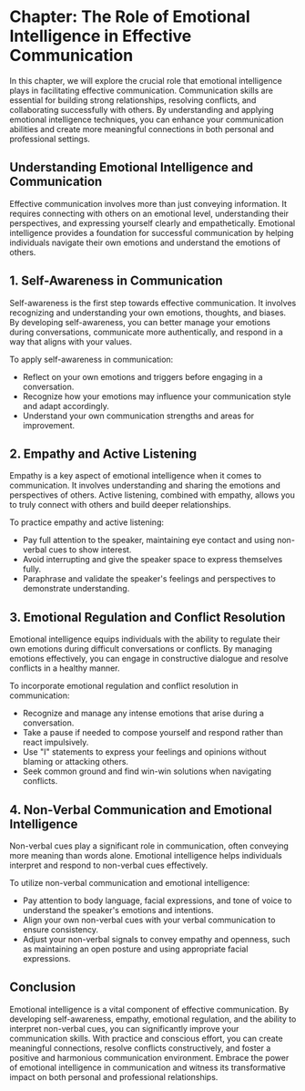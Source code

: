 Chapter: The Role of Emotional Intelligence in Effective Communication
======================================================================

In this chapter, we will explore the crucial role that emotional intelligence plays in facilitating effective communication. Communication skills are essential for building strong relationships, resolving conflicts, and collaborating successfully with others. By understanding and applying emotional intelligence techniques, you can enhance your communication abilities and create more meaningful connections in both personal and professional settings.

**Understanding Emotional Intelligence and Communication**
----------------------------------------------------------

Effective communication involves more than just conveying information. It requires connecting with others on an emotional level, understanding their perspectives, and expressing yourself clearly and empathetically. Emotional intelligence provides a foundation for successful communication by helping individuals navigate their own emotions and understand the emotions of others.

**1. Self-Awareness in Communication**
--------------------------------------

Self-awareness is the first step towards effective communication. It involves recognizing and understanding your own emotions, thoughts, and biases. By developing self-awareness, you can better manage your emotions during conversations, communicate more authentically, and respond in a way that aligns with your values.

To apply self-awareness in communication:

* Reflect on your own emotions and triggers before engaging in a conversation.
* Recognize how your emotions may influence your communication style and adapt accordingly.
* Understand your own communication strengths and areas for improvement.

**2. Empathy and Active Listening**
-----------------------------------

Empathy is a key aspect of emotional intelligence when it comes to communication. It involves understanding and sharing the emotions and perspectives of others. Active listening, combined with empathy, allows you to truly connect with others and build deeper relationships.

To practice empathy and active listening:

* Pay full attention to the speaker, maintaining eye contact and using non-verbal cues to show interest.
* Avoid interrupting and give the speaker space to express themselves fully.
* Paraphrase and validate the speaker's feelings and perspectives to demonstrate understanding.

**3. Emotional Regulation and Conflict Resolution**
---------------------------------------------------

Emotional intelligence equips individuals with the ability to regulate their own emotions during difficult conversations or conflicts. By managing emotions effectively, you can engage in constructive dialogue and resolve conflicts in a healthy manner.

To incorporate emotional regulation and conflict resolution in communication:

* Recognize and manage any intense emotions that arise during a conversation.
* Take a pause if needed to compose yourself and respond rather than react impulsively.
* Use "I" statements to express your feelings and opinions without blaming or attacking others.
* Seek common ground and find win-win solutions when navigating conflicts.

**4. Non-Verbal Communication and Emotional Intelligence**
----------------------------------------------------------

Non-verbal cues play a significant role in communication, often conveying more meaning than words alone. Emotional intelligence helps individuals interpret and respond to non-verbal cues effectively.

To utilize non-verbal communication and emotional intelligence:

* Pay attention to body language, facial expressions, and tone of voice to understand the speaker's emotions and intentions.
* Align your own non-verbal cues with your verbal communication to ensure consistency.
* Adjust your non-verbal signals to convey empathy and openness, such as maintaining an open posture and using appropriate facial expressions.

**Conclusion**
--------------

Emotional intelligence is a vital component of effective communication. By developing self-awareness, empathy, emotional regulation, and the ability to interpret non-verbal cues, you can significantly improve your communication skills. With practice and conscious effort, you can create meaningful connections, resolve conflicts constructively, and foster a positive and harmonious communication environment. Embrace the power of emotional intelligence in communication and witness its transformative impact on both personal and professional relationships.
